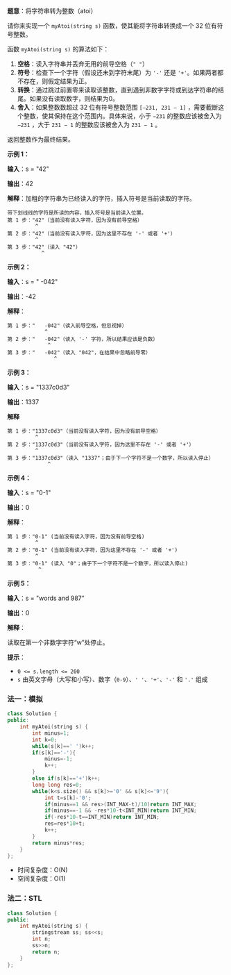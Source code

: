 **题意**：将字符串转为整数（atoi）

请你来实现一个 `myAtoi(string s)` 函数，使其能将字符串转换成一个 32 位有符号整数。

函数 `myAtoi(string s)` 的算法如下：

1. **空格**：读入字符串并丢弃无用的前导空格（`" "`）
2. **符号**：检查下一个字符（假设还未到字符末尾）为 `'-'` 还是 `'+'`。如果两者都不存在，则假定结果为正。
3. **转换**：通过跳过前置零来读取该整数，直到遇到非数字字符或到达字符串的结尾。如果没有读取数字，则结果为0。
4. **舍入**：如果整数数超过 32 位有符号整数范围 `[−231, 231 − 1]` ，需要截断这个整数，使其保持在这个范围内。具体来说，小于 `−231` 的整数应该被舍入为 `−231` ，大于 `231 − 1` 的整数应该被舍入为 `231 − 1` 。

返回整数作为最终结果。

 

**示例 1：**

**输入**：s = "42"

**输出**：42

**解释**：加粗的字符串为已经读入的字符，插入符号是当前读取的字符。

```
带下划线线的字符是所读的内容，插入符号是当前读入位置。
第 1 步："42"（当前没有读入字符，因为没有前导空格）
         ^
第 2 步："42"（当前没有读入字符，因为这里不存在 '-' 或者 '+'）
         ^
第 3 步："42"（读入 "42"）
           ^
```

**示例 2：**

**输入**：s = " -042"

**输出**：-42

**解释**：

```
第 1 步："   -042"（读入前导空格，但忽视掉）
            ^
第 2 步："   -042"（读入 '-' 字符，所以结果应该是负数）
             ^
第 3 步："   -042"（读入 "042"，在结果中忽略前导零）
               ^
```

**示例 3：**

**输入**：s = "1337c0d3"

**输出**：1337

**解释**

```
第 1 步："1337c0d3"（当前没有读入字符，因为没有前导空格）
         ^
第 2 步："1337c0d3"（当前没有读入字符，因为这里不存在 '-' 或者 '+'）
         ^
第 3 步："1337c0d3"（读入 "1337"；由于下一个字符不是一个数字，所以读入停止）
             ^
```

**示例 4：**

**输入**：s = "0-1"

**输出**：0

**解释**：

```
第 1 步："0-1" (当前没有读入字符，因为没有前导空格)
         ^
第 2 步："0-1" (当前没有读入字符，因为这里不存在 '-' 或者 '+')
         ^
第 3 步："0-1" (读入 "0"；由于下一个字符不是一个数字，所以读入停止)
          ^
```

**示例 5：**

**输入**：s = "words and 987"

**输出**：0

**解释**：

读取在第一个非数字字符“w”处停止。

 

**提示**：

- `0 <= s.length <= 200`
- `s` 由英文字母（大写和小写）、数字（`0-9`）、`' '`、`'+'`、`'-'` 和 `'.'` 组成





### 法一：模拟

```cpp
class Solution {
public:
    int myAtoi(string s) {
        int minus=1;
        int k=0;
        while(s[k]==' ')k++;
        if(s[k]=='-'){
            minus=-1;
            k++;
        }
        else if(s[k]=='+')k++;
        long long res=0;
        while(k<s.size() && s[k]>='0' && s[k]<='9'){
            int t=s[k]-'0';
            if(minus==1 && res>(INT_MAX-t)/10)return INT_MAX;
            if(minus==-1 && -res*10-t<INT_MIN)return INT_MIN;
            if(-res*10-t==INT_MIN)return INT_MIN;
            res=res*10+t;
            k++;
        }
        return minus*res;
    }
};
```

- 时间复杂度：O(N)
- 空间复杂度：O(1)





### 法二：STL

```cpp
class Solution {
public:
    int myAtoi(string s) {
        stringstream ss; ss<<s;
        int n; 
        ss>>n;
        return n;
    }
};
```

